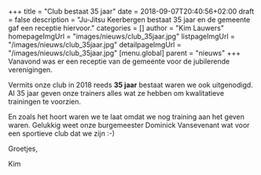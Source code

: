 +++
title = "Club bestaat 35 jaar"
date = 2018-09-07T20:40:56+02:00
draft = false
description = "Ju-Jitsu Keerbergen bestaat 35 jaar en de gemeente gaf een receptie hiervoor."
categories = []
author = "Kim Lauwers"
homepageImgUrl = "images/nieuws/club_35jaar.jpg"
listpageImgUrl = "/images/nieuws/club_35jaar.jpg"
detailpageImgUrl = "/images/nieuws/club_35jaar.jpg"
[menu.global]
    parent = "nieuws"
+++
Vanavond was er een receptie van de gemeente voor de jubilerende verenigingen.

Vermits onze club in 2018 reeds **35 jaar** bestaat waren we ook uitgenodigd.
Al 35 jaar geven onze trainers alles wat ze hebben om kwalitatieve trainingen te voorzien.

En zoals het hoort waren we te laat omdat we nog training aan het geven waren. Gelukkig weet onze burgemeester Dominick Vansevenant wat voor een sportieve club dat we zijn :-)

Groetjes,

Kim
